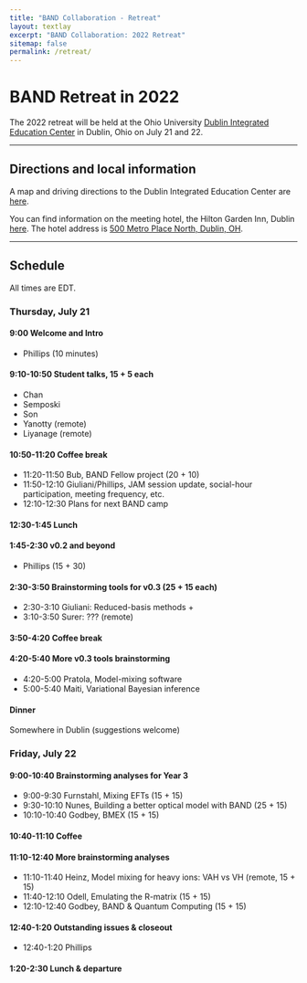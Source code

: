 ```yaml
---
title: "BAND Collaboration - Retreat"
layout: textlay
excerpt: "BAND Collaboration: 2022 Retreat"
sitemap: false
permalink: /retreat/
---
```


# BAND Retreat in 2022

<p>
The 2022 retreat will be held at the Ohio University
<!-- College of Health Sciences and Professions -->
<a href="https://www.ohio.edu/chsp/dublin-center/dublin-integrated-education-center">Dublin Integrated Education Center</a> in Dublin, Ohio on July 21 and 22.

</p>

---

## Directions and local information

<p>
A map and driving directions to the Dublin Integrated Education Center are <a href="/images/pdfs/Dublin_MapDirections.pdf">here</a>.
</p>

<p>
You can find information on the meeting hotel, the Hilton Garden Inn, Dublin <a href="https://www.hilton.com/en/hotels/cmhdhgi-hilton-garden-inn-columbus-dublin/?SEO_id=GMB-AMER-GI-CMHDHGI&y_source=1_MjA4NDMzOS03MTUtbG9jYXRpb24ud2Vic2l0ZQ%3D%3D">here</a>. 
The hotel address is <a href="https://www.google.com/maps?q=500+Metro+Place+North,+Dublin,+Ohio,+43017,+USA">500 Metro Place North, Dublin, OH</a>.
</p>

---

## Schedule

<p>
All times are EDT.
</p>

### Thursday, July 21


#### 9:00 Welcome and Intro
* Phillips (10 minutes)

#### 9:10-10:50 Student talks, 15 + 5 each
* Chan
* Semposki
* Son 
* Yanotty (remote)
* Liyanage (remote)

#### 10:50-11:20 Coffee break 

* 11:20-11:50 Bub, BAND Fellow project (20 + 10)
* 11:50-12:10 Giuliani/Phillips, JAM session update, social-hour participation, meeting frequency, etc. 
* 12:10-12:30 Plans for next BAND camp

#### 12:30-1:45 Lunch

#### 1:45-2:30 v0.2 and beyond
* Phillips (15 + 30)

#### 2:30-3:50 Brainstorming tools for v0.3 (25 + 15 each)
* 2:30-3:10 Giuliani: Reduced-basis methods +
* 3:10-3:50 Surer: ??? (remote) 

#### 3:50-4:20 Coffee break

#### 4:20-5:40 More v0.3 tools brainstorming
* 4:20-5:00 Pratola, Model-mixing software
* 5:00-5:40 Maiti, Variational Bayesian inference 

#### Dinner
Somewhere in Dublin (suggestions welcome)

### Friday, July 22

#### 9:00-10:40 Brainstorming analyses for Year 3
* 9:00-9:30 Furnstahl, Mixing EFTs (15 + 15)
* 9:30-10:10 Nunes, Building a better optical model with BAND (25 + 15)
* 10:10-10:40 Godbey, BMEX (15 + 15)

#### 10:40-11:10 Coffee


#### 11:10-12:40 More brainstorming analyses
* 11:10-11:40 Heinz, Model mixing for heavy ions: VAH vs VH (remote, 15 + 15)
* 11:40-12:10 Odell, Emulating the R-matrix (15 + 15)
* 12:10-12:40 Godbey, BAND & Quantum Computing (15 + 15)


#### 12:40-1:20 Outstanding issues & closeout
* 12:40-1:20 Phillips

#### 1:20-2:30 Lunch & departure
